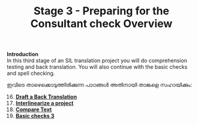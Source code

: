 ﻿---
title: Stage 3 - Preparing for the Consultant check Overview
---

**Introduction**   
In this third stage of an SIL translation project you will do comprehension testing and back translation. You will also continue with the basic checks and spell checking.

ഇവിടെ താഴെക്കൊടുത്തിരിക്കുന്ന പാഠങ്ങൾ അതിനായി താങ്കളെ സഹായിക്കും:

16. [**Draft a Back Translation**](16.BT1.md)
17. [**Interlinearize a project**](17.BT2.md)
18. [**Compare Text**](18.CT.md)
19. [**Basic checks 3**](19.BC3.md)
